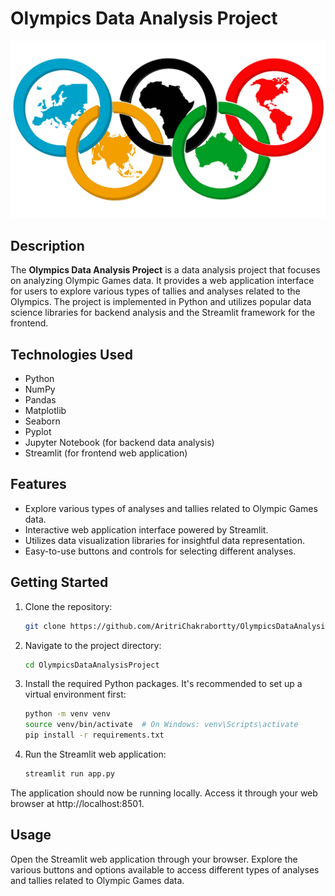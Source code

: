 
# Olympics Data Analysis Project

![Olympics Data Analysis](Olympics-Emblem.png)

## Description

The **Olympics Data Analysis Project** is a data analysis project that focuses on analyzing Olympic Games data. It provides a web application interface for users to explore various types of tallies and analyses related to the Olympics. The project is implemented in Python and utilizes popular data science libraries for backend analysis and the Streamlit framework for the frontend.

## Technologies Used

- Python
- NumPy
- Pandas
- Matplotlib
- Seaborn
- Pyplot
- Jupyter Notebook (for backend data analysis)
- Streamlit (for frontend web application)

## Features

- Explore various types of analyses and tallies related to Olympic Games data.
- Interactive web application interface powered by Streamlit.
- Utilizes data visualization libraries for insightful data representation.
- Easy-to-use buttons and controls for selecting different analyses.

## Getting Started

1. Clone the repository:

   ```bash
   git clone https://github.com/AritriChakrabortty/OlympicsDataAnalysisProject.git

2. Navigate to the project directory:

    ```bash
    cd OlympicsDataAnalysisProject

3. Install the required Python packages. It's recommended to set up a virtual environment first:

    ```bash
    python -m venv venv
    source venv/bin/activate  # On Windows: venv\Scripts\activate
    pip install -r requirements.txt

4. Run the Streamlit web application:

    ```bash
    streamlit run app.py

The application should now be running locally. Access it through your web browser at http://localhost:8501.

## Usage

Open the Streamlit web application through your browser.
Explore the various buttons and options available to access different types of analyses and tallies related to Olympic Games data.
